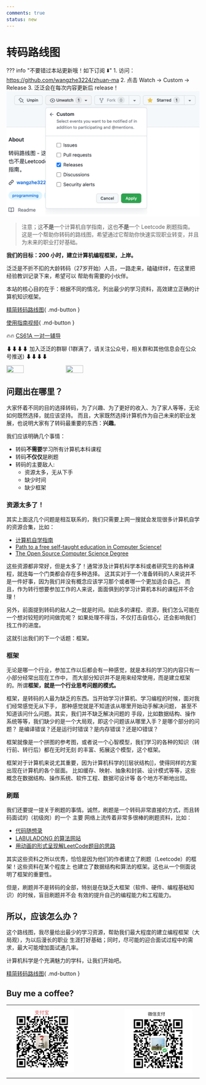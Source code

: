 ```yaml
---
comments: true
status: new
---
```


# 转码路线图

??? info "不要错过本站更新哦！如下订阅 ⬇️"
    1. 访问：<a href="https://github.com/wangzhe3224/zhuan-ma" target="_blank" rel="noopener">https://github.com/wangzhe3224/zhuan-ma</a>
    2. 点击 Watch -> Custom -> Release
    3. 泛泛会在每次内容更新后 release！
    ![20221021225015](https://raw.githubusercontent.com/wangzhe3224/pic_repo/master/images/20221021225015.png)

> 注意；这**不是**一个计算机自学指南，这也**不是**一个 Leetcode 刷题指南。
> 这是一个帮助你转码的路线图，希望通过它帮助你快速实现职业转变，并且为未来的职业打好基础。

**我们的目标：200 小时，建立计算机编程框架，上岸。**

泛泛是不折不扣的大龄转码（27岁开始）人员，一路走来，磕磕绊绊，在这里把经验教训记录下来，希望可以
帮助有需要的小伙伴。

本站的核心目的在于：根据不同的情况，列出最少的学习资料，高效建立正确的计算机知识框架。

[精简转码路线图](core/core.md){ .md-button }

[使用指南视频](https://www.bilibili.com/video/BV1wV4y1G7B2/?vd_source=da65fd0f11a3d90e543b48cf26e65fb7){ .md-button }

🔥🔥 [CS61A 一对一辅导](https://www.xiaohongshu.com/goods-detail/63fe653b73120d0001b0899f)

️⬇⬇⬇⬇ 加入泛泛的群聊 (1群满了，请关注公众号，相关群和其他信息会在公众号推送) ⬇⬇⬇⬇

<img src="https://funcoder-assets.s3.ap-east-1.amazonaws.com/wechat.jpg"  width="30%" height="15%"> <img src="https://funcoder-assets.s3.ap-east-1.amazonaws.com/public_channel.JPG"  width="30%" height="15%">

## 问题出在哪里？

大家怀着不同的目的选择转码，为了兴趣、为了更好的收入、为了家人等等，无论如何既然选择，就应该坚持。
而且，大家既然选择计算机作为自己未来的职业发展，也说明大家有了转码最重要的东西：**兴趣**。

我们应该明确几个事情：

- 转码**不需要**学习所有计算机本科课程
- 转码**不仅仅**是刷题
- 转码的主要敌人:
    - 资源太多，无从下手
    - 缺少时间
    - 缺少框架

### 资源太多了！

其实上面这几个问题是相互联系的，我们只需要上网一搜就会发现很多计算机自学的资源合集，比如：

- [计算机自学指南](https://csdiy.wiki/)
- [Path to a free self-taught education in Computer Science!](https://github.com/ossu/computer-science)
- [The Open Source Computer Science Degree](https://github.com/ForrestKnight/open-source-cs)

这些资源都非常好，但是太多了！通常涉及计算机科学本科或者研究生的各种课程，就连每一个门类都会存在多种选择。
这其实对于一个准备转码的人来说并不是一件好事，因为我们并没有概念应该学习那个或者哪一个更加适合自己。
而且，作为转行想要参加工作的人来说，面面俱到的学习计算机本科的课程并不合理！

另外，前面提到转码的敌人之一就是时间。如此多的课程、资源，我们怎么可能在一个想对较短的时间做完呢？
如果处理不得当，不仅打击自信心，还会影响我们找工作的进度。

这就引出我们的下一个话题：框架。

### 框架

无论是哪一个行业，参加工作以后都会有一种感觉，就是本科的学习的内容只有一小部分经常出现在工作中，
而大部分知识并不是用来经常使用，而是建立框架的。所谓**框架，就是一个行业思考问题的模式。**

框架，是转码的人最为缺乏的东西。当开始学习计算机、学习编程的时候，面对我们经常感觉无从下手，
那种感觉就是不知道该从哪里开始动手解决问题， 甚至不知道该问什么问题。其实，我们并不缺乏解决问题的
手段，比如数据结构、操作系统等等，我们缺少的是一个大局观，即这个问题该从哪里入手？是哪个部分的问题？
是编译错误？还是运行时错误？是内存错误？还是IO错误？

框架就像是一个拼图的参考图，或者说一个心智模型，我们学习的各种的知识（转行前、转行后）都在无时无刻
的丰富、拓展这个模型，这个框架。

框架对于计算机来说尤其重要，因为计算机科学的[[层状结构]]，使得同样的方案出现在计算机的各个层面。
比如缓存、映射、抽象和封装、设计模式等等，这些概念在数据结构、操作系统、软件工程、数据可设计等
各个地方不断地出现。

### 刷题

我们还要提一提关于刷题的事情。诚然，刷题是一个转码非常直接的方式，而且转码面试的（初级岗）的一个
主要
网络上流传着非常多很棒的刷题资料，比如：

- [代码随想录](https://programmercarl.com/)
- [LABULADONG 的算法网站](https://labuladong.gitee.io/algo/)
- [用动画的形式呈现解LeetCode题目的思路](https://github.com/MisterBooo/LeetCodeAnimation)

其实这些资料之所以优秀，恰恰是因为他们的作者建立了刷题（Leetcode）的框架！这些资料在某个程度上
也建立了数据结构和算法的框架。这也从一个侧面说明了框架的重要性。

但是，刷题并不是转码的全部，特别是在缺乏大框架（软件、硬件、编程基础知识）的时候，盲目刷题并不会
有效的提升自己的编程能力和工程能力。

## 所以，应该怎么办？

这个路线图，我尽量给出最少的学习资源，帮助我们最大程度的建立编程框架（大局观），为以后漫长的职业
生涯打好基础；同时，尽可能的迎合面试过程中的需求，最大可能增加面试通几率。

计算机科学是个充满魅力的学科，让我们开始吧。

[精简转码路线图](core/core.md){ .md-button }

## Buy me a coffee?

<div id="image-table">
    <table>
	    <tr>
            <td style="padding:10px">
<img src="https://raw.githubusercontent.com/wangzhe3224/landing/main/content/en/zhifubao.jpg"  width="60%" height="30%">
            </td>
            <td style="padding:10px">
<img src="https://raw.githubusercontent.com/wangzhe3224/landing/main/content/en/weixin.jpg"  width="95%" height="40%">
            </td>
        </tr>
    </table>
</div>

